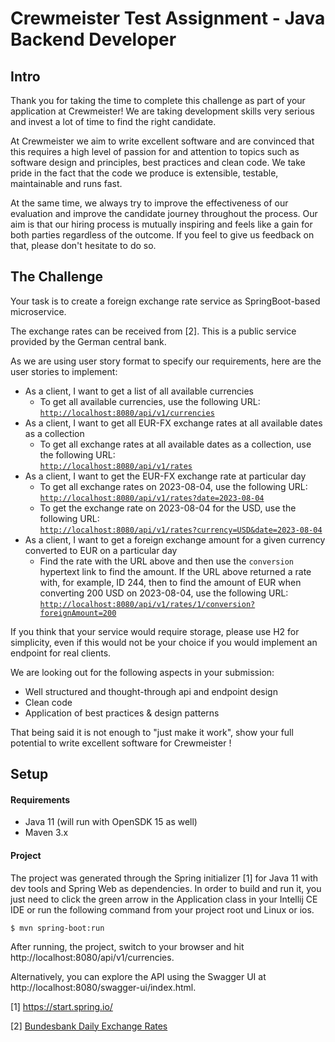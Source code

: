 # Crewmeister Test Assignment - Java Backend Developer

## Intro
Thank you for taking the time to complete this challenge as part of your application at Crewmeister!
We are taking development skills very serious and invest a lot of time to find the right candidate. 

At Crewmeister we aim to write excellent software and are convinced that this requires a high level of passion for and 
attention to topics such as software design and principles, best practices and clean code. We take pride in the fact
that the code we produce is extensible, testable, maintainable and runs fast.  

At the same time, we always try to improve the effectiveness of our evaluation and improve the candidate journey
throughout the process. Our aim is that our hiring process is mutually inspiring and feels like a gain for
both parties regardless of the outcome. If you feel to give us feedback on that, please don't hesitate to do so. 

## The Challenge

Your task is to create a foreign exchange rate service as SpringBoot-based microservice. 

The exchange rates can be received from [2]. This is a public service provided by the German central bank.

As we are using user story format to specify our requirements, here are the user stories to implement:

- As a client, I want to get a list of all available currencies
  - To get all available currencies, use the following URL:  
    [`http://localhost:8080/api/v1/currencies`](http://localhost:8080/api/v1/currencies)
- As a client, I want to get all EUR-FX exchange rates at all available dates as a collection
    - To get all exchange rates at all available dates as a collection, use the following URL:  
      [`http://localhost:8080/api/v1/rates`](http://localhost:8080/api/v1/rates)
- As a client, I want to get the EUR-FX exchange rate at particular day
  - To get all exchange rates on 2023-08-04, use the following URL:  
    [`http://localhost:8080/api/v1/rates?date=2023-08-04`](http://localhost:8080/api/v1/rates?date=2023-08-04)
  - To get the exchange rate on 2023-08-04 for the USD, use the following URL:  
    [`http://localhost:8080/api/v1/rates?currency=USD&date=2023-08-04`](http://localhost:8080/api/v1/rates?currency=USD&date=2023-08-04)
- As a client, I want to get a foreign exchange amount for a given currency converted to EUR on a particular day
  - Find the rate with the URL above and then use the `conversion` hypertext link to find the amount. If the URL above returned a rate with, for example, ID 244, then to find the amount of EUR when converting 200 USD on 2023-08-04, use the following URL:  
    [`http://localhost:8080/api/v1/rates/1/conversion?foreignAmount=200`](http://localhost:8080/api/v1/rates/1/conversion?foreignAmount=200)

If you think that your service would require storage, please use H2 for simplicity, even if this would not be your choice if 
you would implement an endpoint for real clients. 

We are looking out for the following aspects in your submission:
- Well structured and thought-through api and endpoint design 
- Clean code
- Application of best practices & design patterns


That being said it is not enough to "just make it work", show your full potential to write excellent software
 for Crewmeister ! 
 
## Setup
#### Requirements
- Java 11 (will run with OpenSDK 15 as well)
- Maven 3.x

#### Project
The project was generated through the Spring initializer [1] for Java
 11 with dev tools and Spring Web as dependencies. In order to build and 
 run it, you just need to click the green arrow in the Application class in your Intellij 
 CE IDE or run the following command from your project root und Linux or ios. 

````shell script
$ mvn spring-boot:run
````

After running, the project, switch to your browser and hit http://localhost:8080/api/v1/currencies.

Alternatively, you can explore the API using the Swagger UI at http://localhost:8080/swagger-ui/index.html.


[1] https://start.spring.io/

[2] [Bundesbank Daily Exchange Rates](https://www.bundesbank.de/dynamic/action/en/statistics/time-series-databases/time-series-databases/759784/759784?statisticType=BBK_ITS&listId=www_sdks_b01012_3&treeAnchor=WECHSELKURSE)
